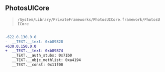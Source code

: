 ## PhotosUICore

> `/System/Library/PrivateFrameworks/PhotosUICore.framework/PhotosUICore`

```diff

-622.0.130.0.0
-  __TEXT.__text: 0xb89828
+630.0.150.0.0
+  __TEXT.__text: 0xb89874
   __TEXT.__auth_stubs: 0x71b0
   __TEXT.__objc_methlist: 0xa4194
   __TEXT.__const: 0x11f00

```
